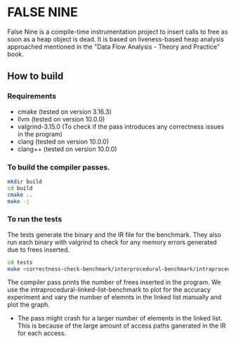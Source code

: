 # FALSE NINE

False Nine is a compile-time instrumentation project to insert calls to free as soon as a heap object is dead. It is based on liveness-based heap analysis approached mentioned in the "Data Flow Analysis - Theory and Practice" book.

## How to build

### Requirements
- cmake (tested on version 3.16.3)
- llvm (tested on version 10.0.0)
- valgrind-3.15.0 (To check if the pass introduces any correctness issues in the program)
- clang (tested on version 10.0.0)
- clang++ (tested on version 10.0.0)


### To build the compiler passes.
```bash
mkdir build
cd build
cmake ..
make -j
```

### To run the tests
The tests generate the binary and the IR file for the benchmark. They also run each binary with valgrind to check for any memory errors generated due to frees inserted.

```bash
cd tests
make <correctness-check-benchmark/interprocedural-benchmark/intraprocedural-linked-list-benchmark>
```

The compiler pass prints the number of frees inserted in the program. We use the intraprocedural-linked-list-benchmark to plot for the accuracy experiment and vary the number of elemnts in the linked list manually and plot the graph.

- The pass might crash for a larger number of elements in the linked list. This is because of the large amount of access paths ganerated in the IR for each access.

